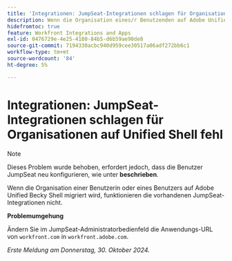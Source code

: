 ```yaml
---
title: 'Integrationen: JumpSeat-Integrationen schlagen für Organisationen auf Unified Shell fehl'
description: Wenn die Organisation eines/r Benutzenden auf Adobe Unified Shell migriert wird, funktionieren seine/ihre bestehenden JumpSeat-Integrationen nicht.
hidefromtoc: true
feature: Workfront Integrations and Apps
exl-id: 0476729e-4e25-4180-84b5-d6b59ae90de8
source-git-commit: 7194330acbc940d959cee30517a06adf272bb6c1
workflow-type: tm+mt
source-wordcount: '84'
ht-degree: 5%

---
```


# Integrationen: JumpSeat-Integrationen schlagen für Organisationen auf Unified Shell fehl

>[!NOTE]
>
>Dieses Problem wurde behoben, erfordert jedoch, dass die Benutzer JumpSeat neu konfigurieren, wie unter **beschrieben**.

Wenn die Organisation einer Benutzerin oder eines Benutzers auf Adobe Unified Becky Shell migriert wird, funktionieren die vorhandenen JumpSeat-Integrationen nicht.

**Problemumgehung**

Ändern Sie im JumpSeat-Administratorbedienfeld die Anwendungs-URL von `workfront.com` in `workfront.adobe.com`.

_Erste Meldung am Donnerstag, 30. Oktober 2024._

